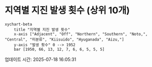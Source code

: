 # 지역별 지진 발생 횟수 (상위 10개)

```mermaid
xychart-beta
    title "지역별 지진 발생 횟수"
    x-axis ["Adjacent", "Off", "Northern", "Southern", "Noto,", "Central", "미분류", "Kiisuido", "Hyuganada", "Aizu,"]
    y-axis "발생 횟수" 0 --> 1952
    bar [1950, 66, 13, 12, 7, 6, 6, 5, 5, 5]
```

업데이트 시간: 2025-07-18 16:05:31
